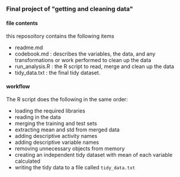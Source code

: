 ### Final project of "getting and cleaning data"
#### file contents
this reposoitory contains the following items
- readme.md
- codebook.md : describes the variables, the data, and any transformations or work performed to clean up the data
- run_analysis.R : the R script to read, merge and clean up the data
- tidy_data.txt : the final tidy dataset.

#### workflow
The R script does the following in the same order:
- loading the required libraries
- reading in the data
- merging the training and test sets
- extracting mean and std from merged data
- adding descriptive activity names
- adding descriptive variable names
- removing unnecessary objects from memory
- creating an independent tidy dataset with mean of each variable calculated
- writing the tidy data to a file called `tidy_data.txt`

